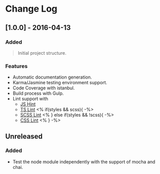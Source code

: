 # Change Log

## [1.0.0] - 2016-04-13

### Added
> Initial project structure.

### Features
- Automatic documentation generation.
- Karma/Jasmine testing environment support.
- Code Coverage with istanbul.
- Build process with Gulp.
- Lint support with
  - [JS Hint](http://jshint.com/)
  - [TS Lint](https://www.npmjs.com/package/tslint)
<% if(styles && scss){ -%>
  - [SCSS Lint](https://www.npmjs.com/package/gulp-scss-lint)
<% } else if(styles && !scss){ -%>
  - [CSS Lint](https://www.npmjs.com/package/gulp-csslint) 
<% } -%>  
 
## Unreleased
### Added
- Test the node module independently with the support of mocha and chai.
